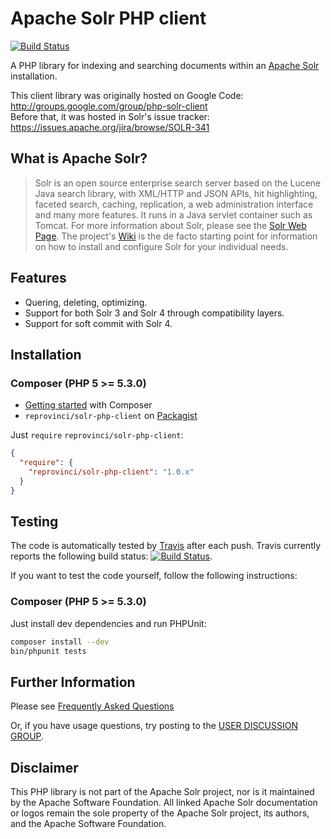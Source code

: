 # Apache Solr PHP client
[![Build Status](https://travis-ci.org/reprovinci/solr-php-client.png)](https://travis-ci.org/reprovinci/solr-php-client)

A PHP library for indexing and searching documents within an [Apache Solr](http://lucene.apache.org/solr/)
installation.

This client library was originally hosted on Google Code: http://groups.google.com/group/php-solr-client  
Before that, it was hosted in Solr's issue tracker: https://issues.apache.org/jira/browse/SOLR-341

## What is Apache Solr?
> Solr is an open source enterprise search server based on the Lucene Java search library, with XML/HTTP
  and JSON APIs, hit highlighting, faceted search, caching, replication, a web administration interface
  and many more features. It runs in a Java servlet container such as Tomcat.
> For more information about Solr, please see the [Solr Web Page](http://lucene.apache.org/solr/). The
  project's [Wiki](http://wiki.apache.org/solr/) is the de facto starting point for information on how
  to install and configure Solr for your individual needs.

## Features
 * Quering, deleting, optimizing.
 * Support for both Solr 3 and Solr 4 through compatibility layers.
 * Support for soft commit with Solr 4.

## Installation

### Composer (PHP 5 >= 5.3.0)
 * [Getting started](http://getcomposer.org/doc/00-intro.md) with Composer
 * `reprovinci/solr-php-client` on [Packagist](http://packagist.org/packages/reprovinci/solr-php-client)

Just `require` `reprovinci/solr-php-client`:

```json
{
  "require": {
    "reprovinci/solr-php-client": "1.0.x"
  }
}
```

## Testing
The code is automatically tested by [Travis](travis-ci.org/reprovinci/solr-php-client) after each push.
Travis currently reports the following build status:
[![Build Status](https://travis-ci.org/reprovinci/solr-php-client.png)](https://travis-ci.org/reprovinci/solr-php-client).

If you want to test the code yourself, follow the following instructions:

### Composer (PHP 5 >= 5.3.0)
Just install dev dependencies and run PHPUnit:

```sh
composer install --dev
bin/phpunit tests
```

## Further Information
Please see [Frequently Asked Questions](http://code.google.com/p/solr-php-client/wiki/FAQ)

Or, if you have usage questions, try posting to the
[USER DISCUSSION GROUP](http://groups.google.com/group/php-solr-client).

## Disclaimer
This PHP library is not part of the Apache Solr project, nor is it maintained by the Apache Software Foundation.
All linked Apache Solr documentation or logos remain the sole property of the Apache Solr project, its authors,
and the Apache Software Foundation.